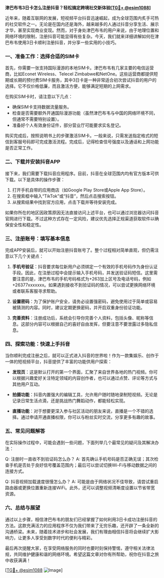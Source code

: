 **津巴布韦3日卡怎么注册抖音？轻松搞定跨境社交新体验[[TG💪+ @esim1088](https://t.me/s/esim1088)]**

近年来，随着互联网的发展，短视频平台抖音迅速崛起，成为全球范围内炙手可热的社交软件之一。无论是在国内还是海外，越来越多的人通过抖音分享生活、展示才华，甚至实现商业变现。然而，对于身处津巴布韦的用户来说，由于地理位置和网络环境的限制，注册抖音可能显得有些复杂。今天，我们就来详细讲解如何在津巴布韦使用3日卡顺利注册抖音，并分享一些实用的小技巧。

### **一、准备工作：选择合适的SIM卡**

首先，你需要一张支持国际漫游的本地SIM卡。津巴布韦有几家主要的电信运营商，比如Econet Wireless、Telecel Zimbabwe和NetOne。这些运营商都提供短期或长期的预付费SIM卡服务，其中3日卡是一种非常适合初次尝试抖音的用户的选择。它不仅价格低廉，而且激活方便，能够满足短期的上网需求。

在购买SIM卡时，请注意以下几点：
- 确保SIM卡支持数据流量服务。
- 检查是否需要额外开通国际漫游功能（虽然津巴布韦与中国的网络环境不同，但通常不需要特别设置）。
- 准备好个人有效身份证件，部分营业厅可能要求实名登记。

购买完成后，按照说明书上的步骤激活SIM卡。一般来说，只需发送指定格式的短信到客服号码即可完成激活流程。完成后，记得检查信号强度以及通话和上网功能是否正常工作。

### **二、下载并安装抖音APP**

接下来，我们需要下载抖音应用程序。目前，抖音在全球范围内均有官方版本可供下载。以下是具体的操作步骤：

1. 打开手机自带的应用商店（如Google Play Store或Apple App Store）。
2. 在搜索框中输入“TikTok”或“抖音”，然后点击搜索按钮。
3. 从搜索结果中找到官方应用，点击下载并等待安装完成。

如果你所在的地区因政策原因无法直接访问上述平台，也可以通过浏览器访问抖音官网进行下载。不过这种方式存在一定风险，建议优先选择正规渠道获取软件以确保安全性和稳定性。

### **三、注册账号：填写基本信息**

完成APP安装后，就可以开始注册抖音账号了。整个过程相对简单直观，但仍需注意以下几个关键点：

1. **手机号验证**：抖音要求每位新用户必须绑定一个有效的手机号码作为身份认证手段。因此，在注册过程中会提示输入手机号码，并发送验证码短信。这里需要注意的是，津巴布韦的手机号码格式为+263加上区号及电话号码，例如+26377xxxxxxx。如果遇到接收不到验证码的情况，可以尝试更换网络环境或者联系客服寻求帮助。

2. **设置密码**：为了保护账户安全，请务必设置强密码，避免使用过于简单或容易被猜测的内容。同时，建议定期更换密码，并开启双重身份验证功能。

3. **完善资料**：注册成功后，系统会引导你完善个人资料，包括头像、昵称等信息。这部分内容可以根据自己的喜好自由发挥，但要注意不要泄露过多隐私信息。

### **四、探索功能：快速上手抖音**

当你顺利完成注册之后，就可以正式进入抖音的世界啦！作为一款集娱乐、创作于一体的短视频平台，抖音提供了丰富的功能供用户探索：

- **发现页**：这是默认打开的第一个界面，汇聚了来自世界各地的热门视频。你可以根据兴趣爱好关注特定领域的内容创作者，也可以通过点赞、评论等方式与其他用户互动。
  
- **拍摄功能**：抖音内置强大的编辑工具，允许用户随时随地录制短视频。无论是记录日常生活点滴，还是挑战热门舞蹈动作，都能轻松实现。

- **直播功能**：对于想要更深入参与社区活动的朋友来说，直播是一个不错的选择。通过申请开通直播权限，你可以与粉丝实时交流，分享更多有趣的故事。

### **五、常见问题解答**

在实际操作过程中，可能会遇到一些问题，下面列举几个最常见的疑问及其解决办法：

Q: 注册时一直收不到验证码怎么办？
A: 首先确认手机号码是否正确无误；其次检查手机是否处于良好信号覆盖范围内；最后可以尝试切换Wi-Fi与移动数据之间的连接方式。

Q: 抖音视频加载速度很慢怎么办？
A: 可能是由于网络状况不佳导致，请尝试重启路由器或更换位置重新连接WiFi。此外，还可以调整视频清晰度设置以节省带宽资源。

### **六、总结与展望**

通过以上步骤，相信津巴布韦的朋友们已经掌握了如何利用3日卡成功注册抖音的方法。这款充满活力的应用程序不仅为我们带来了无穷乐趣，还开辟了一条全新的沟通桥梁。未来，随着技术进步和社会发展，我们有理由相信抖音将会继续扩大影响力，让更多人享受到数字时代的便利与精彩。

最后再次提醒大家，在享受网络服务的同时也要时刻保持警惕，遵守相关法律法规，共同维护健康和谐的网络环境。希望这篇文章对你有所帮助，祝你在抖音之旅中收获满满！

[[TG💪+ @esim1088](https://t.me/s/esim1088) ![Image](https://i.postimg.cc/4NQfJmqS/Snipaste-2025-05-13-00-14-12.png)]